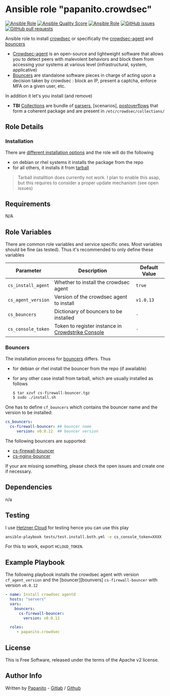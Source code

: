 # Ansible role "papanito.crowdsec" <!-- omit in toc -->

[![Ansible Role](https://img.shields.io/ansible/role/57402)](https://galaxy.ansible.com/papanito/cloudflared) [![Ansible Quality Score](https://img.shields.io/ansible/quality/57402)](https://galaxy.ansible.com/papanito/cloudflared) [![Ansible Role](https://img.shields.io/ansible/role/d/57402)](https://galaxy.ansible.com/papanito/cloudflared) [![GitHub issues](https://img.shields.io/github/issues/papanito/ansible-role-crowdsec)](https://github.com/papanito/ansible-role-crowdsec/issues) [![GitHub pull requests](https://img.shields.io/github/issues-pr/papanito/ansible-role-crowdsec)](https://github.com/papanito/ansible-role-crowdsec/pulls)


Ansible role to install [crowdsec][crowdsec-git] or specifically the [crowdsec-agent][crowdsec-git] and [bouncers][crowdsec-hub]

- [Crowdsec-agent][crowdsec-git] is an open-source and lightweight software that allows you to detect peers with malevolent behaviors and block them from accessing your systems at various level (infrastructural, system, applicative)
- [Bouncers][bouncers] are standalone software pieces in charge of acting upon a decision taken by crowdsec : block an IP, present a captcha, enforce MFA on a given user, etc.

In addition it let's you install (and remove)

- **TBI** [Collections][collections] are bundle of [parsers], [scenarios], [postoverflows] that form a coherent package and are present in `/etc/crowdsec/collections/`

## Role Details

### Installation

There are [different installation options][installation] and the role will do the following

- on debian or rhel systems it installs the package from the repo
- for all others, it installs it from [tarball](https://doc.crowdsec.net/Crowdsec/v1/getting_started/installation/#using-the-unattended-wizard)

> Tarball installtion does currently not work. I plan to enable this asap, but this requires to consider a proper update mechanism (see open issues)

## Requirements

N/A

## Role Variables

There are common role variables and service specific ones. Most variables should be fine (as tested). Thus it's recommended to only define these variables

| Parameter          | Description                                                                   | Default Value |
| ------------------ | ----------------------------------------------------------------------------- | ------------- |
| `cs_install_agent` | Whether to install the crowdsec agent                                         | `true`        |
| `cs_agent_version` | Version of the crowdsec agent to install                                      | `v1.0.13`     |
| `cs_bouncers`      | Dictionary of bouncers to be installed                                        | `-`           |
| `cs_console_token` | Token to register instance in [Crowdstrike Console](https://app.crowdsec.net) | `-`           |

### Bouncers

The installation process for [bouncers] differs. Thus

- for debian or rhel install the bouncer from the repo (if awailable)
- for any other case install from tarball, which are usually installed as follows

   ```bash
   $ tar xzvf cs-firewall-bouncer.tgz
   $ sudo ./install.sh
   ```

One has to define `cf_bouncers` which contains the bouncer name and the version to be installed:

```yaml
cs_bouncers:
  cs-firewall-bouncer: ## bouncer name
     version: v0.0.12  ## bouncer version
```

The following bouncers are supported:

- [cs-firewall-bouncer](https://hub.crowdsec.net/author/crowdsecurity/bouncers/cs-firewall-bouncer)
- [cs-nginx-bouncer](https:/hub.crowdsec.net/author/crowdsecurity/bouncers/cs-nginx-bouncer)
<!-- [cs-custom-bouncer](https://hub.crowdsec.net/author/crowdsecurity/bouncers/cs-custom-bouncer) -->

If your are missing something, please check the open issues and create one if necessary.
## Dependencies

n/a

## Testing

I use [Hetzner Cloud](https://console.hetzner.cloud) for testing hence you can use this play

```bash
ansible-playbook tests/test.install.both.yml -e cs_console_token=XXXX
```

For this to work, export `HCLOUD_TOKEN`.

## Example Playbook

The following playbook installs the crowdsec agent with version `cf_agent_version` and the [bouncer][bounvers] `cs-firewall-bouncer` with version `v0.0.12`

```yml
- name: Install crowdsec agentd
  hosts: "servers"
  vars:
    bouncers:
      cs-firewall-bouncer:
        version: v0.0.12

  roles:
     - papanito.crowdsec
```

## License

This is Free Software, released under the terms of the Apache v2 license.

## Author Info

Written by [Papanito](https://wyssmann.com) - [Gitlab](https://gitlab.com/papanito) / [Github](https://github.com/papanito)


[crowdsec-doc]: https://doc.crowdsec.net/
[crowdsec-git]: https://github.com/crowdsecurity/crowdsec
[crowdsec-hub]: https://hub.crowdsec.net/
[installation]: https://doc.crowdsec.net/Crowdsec/v1/getting_started/installation/#
[csli alerts]: https://docs.crowdsec.net/docs/cscli/cscli_alerts/
[bouncers]: https://docs.crowdsec.net/docs/bouncers/intro/
[cscli bouncers]: https://docs.crowdsec.net/docs/cscli/cscli_bouncers/
[collections]: https://docs.crowdsec.net/docs/collections/intro
[cscli collections]: https://docs.crowdsec.net/docs/cscli/cscli_collections/
[parsers]: https://docs.crowdsec.net/docs/parsers/intro/
[cscli parsers]: https://docs.crowdsec.net/docs/cscli/cscli_parsers/
[decisions]: https://docs.crowdsec.net/docs/decisions/intro/
[Decision object documentation]: https://pkg.go.dev/github.com/crowdsecurity/crowdsec/pkg/models#Decision
[cscli decisions]: https://docs.crowdsec.net/docs/cscli/cscli_decisions/
[postoverflows]: https://docs.crowdsec.net/docs/parsers/intro/#postoverflows
[cscli postoverflows]: https://docs.crowdsec.net/docs/cscli/cscli_postoverflows/